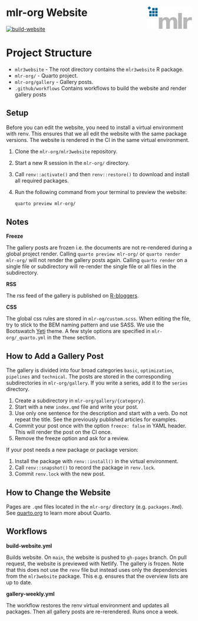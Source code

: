 
# mlr-org Website <img src="man/figures/logo.png" align="right" width = "120" />

[![build-website](https://github.com/mlr-org/mlr3website/actions/workflows/build-website.yml/badge.svg)](https://github.com/mlr-org/mlr3website/actions/workflows/build-website.yml)

# Project Structure

  - `mlr3website` - The root directory contains the `mlr3website` R
    package.
  - `mlr-org/` - Quarto project.
  - `mlr-org/gallery` - Gallery posts.
  - `.github/workflows` Contains workflows to build the website and
    render gallery posts

## Setup

Before you can edit the website, you need to install a virtual
environment with renv. This ensures that we all edit the website with
the same package versions. The website is rendered in the CI in the same
virtual environment.

1.  Clone the `mlr-org/mlr3website` repository.

2.  Start a new R session in the `mlr-org/` directory.

3.  Call `renv::activate()` and then `renv::restore()` to download and
    install all required packages.

4.  Run the following command from your terminal to preview the website:
    
    ``` bash
    quarto preview mlr-org/
    ```

## Notes

**Freeze**

The gallery posts are frozen i.e. the documents are not re-rendered
during a global project render. Calling `quarto preview mlr-org/` or
`quarto render mlr-org/` will not render the gallery posts again.
Calling `quarto render` on a single file or subdirectory will re-render
the single file or all files in the subdirectory.

**RSS**

The rss feed of the gallery is published on
[R-bloggers](https://www.r-bloggers.com/).

**CSS**

The global css rules are stored in `mlr-og/custom.scss`. When editing
the file, try to stick to the BEM naming pattern and use SASS. We use
the Bootswatch [Yeti](https://bootswatch.com/yeti/) theme. A few style
options are specified in `mlr-org/_quarto.yml` in the `Theme` section.

## How to Add a Gallery Post

The gallery is divided into four broad categories `basic`,
`optimization`, `pipelines` and `technical`. The posts are stored in the
corresponding subdirectories in `mlr-org/gallery`. If you write a
series, add it to the `series` directory.

1.  Create a subdirectory in `mlr-org/gallery/{category}`.
2.  Start with a new `index.qmd` file and write your post.
3.  Use only one sentence for the description and start with a verb. Do
    not repeat the title. See the previously published articles for
    examples.
4.  Commit your post once with the option `freeze: false` in YAML
    header. This will render the post on the CI once.
5.  Remove the freeze option and ask for a review.

If your post needs a new package or package version:

1.  Install the package with `renv::install()` in the virtual
    environment.
2.  Call `renv::snapshot()` to record the package in `renv.lock`.
3.  Commit `renv.lock` with the new post.

## How to Change the Website

Pages are `.qmd` files located in the `mlr-org/` directory
(e.g. `packages.Rmd`). See [quarto.org](https://quarto.org) to learn
more about Quarto.

## Workflows

**build-website.yml**

Builds website. On `main`, the website is pushed to `gh-pages` branch.
On pull request, the website is previewed with Netlify. The gallery is
frozen. Note that this does not use the `renv` file but instead uses
only the dependencies from the `mlr3website` package. This e.g. ensures
that the overview lists are up to date.

**gallery-weekly.yml**

The workflow restores the renv virtual environment and updates all
packages. Then all gallery posts are re-rerendered. Runs once a week.
